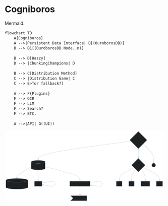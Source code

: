 # Cogniboros

Mermaid:
```mermaid
flowchart TD
    A{Cogniboros}
    A -->|Persistent Data Interface| B[(OuroborosDB)]
    B --> B1[(OuroborosDB Node..n)]
    
    B --> D[Hazzy]
    D --> |ChunkingChampions| D

    B --> C[Distribution Method]
    C --> |Distribution Game| C
    C --> E>Tor fallback?]

    A --> F{Plugins}
    F --> OCR
    F --> LLM
    F --> Search?
    F --> ETC.

    A -->|API| G((UI))

```

![Cogniboros](docs/mermaid.svg)